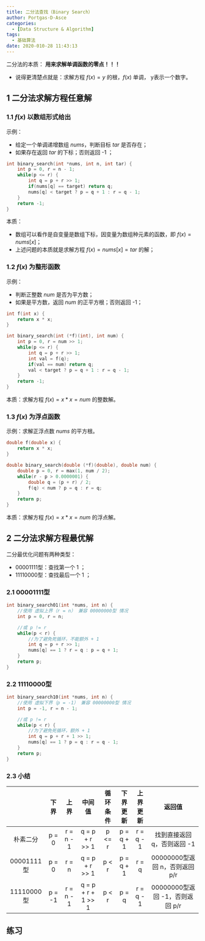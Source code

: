 ```yaml
---
title: 二分法查找（Binary Search）
author: Portgas·D·Asce
categories:
  - [Data Structure & Algorithm]
tags:
  - 基础算法
date: 2020-010-28 11:43:13
---
```


<!--more-->
二分法的本质： **用来求解单调函数的零点！！！**
- 说得更清楚点就是：求解方程 $f(x) = y$ 的根，$f(x)$ 单调， y表示一个数字。

## 1 二分法求解方程任意解
### 1.1 $f(x)$ 以数组形式给出
示例：
- 给定一个单调递增数组 $nums$，判断目标 $tar$ 是否存在；
- 如果存在返回 $tar$ 的下标；否则返回 -1 ；
```cpp
int binary_search(int *nums, int n, int tar) {
    int p = 0, r = n - 1;
    while(p <= r) {
        int q = p + r >> 1;
        if(nums[q] == target) return q;
        nums[q] < target ? p = q + 1 : r = q - 1;
    }
    return -1;
}
```
本质：
- 数组可以看作是自变量是数组下标，因变量为数组种元素的函数，即 $f(x) = nums[x]$；
- 上述问题的本质就是求解方程 $f(x) = nums[x] = tar$ 的解；
### 1.2 $f(x)$ 为整形函数
示例：
- 判断正整数 $num$ 是否为平方数；
- 如果是平方数，返回 $num$ 的正平方根；否则返回 -1；

```cpp
int f(int x) {
    return x * x;
}

int binary_search(int (*f)(int), int num) {
    int p = 0, r = num >> 1;
    while(p <= r) {
        int q = p + r >> 1;
        int val = f(q);
        if(val == num) return q;
        val < target ? p = q + 1 : r = q - 1;
    }
    return -1;
}
```
本质：求解方程 $f(x) = x * x = num$ 的整数解。
### 1.3 $f(x)$ 为浮点函数
示例：求解正浮点数 $nums$ 的平方根。
```cpp
double f(double x) {
    return x * x;
}

double binary_search(double (*f)(double), double num) {
    double p = 0, r = max(1, num / 2);
    while(r - p > 0.0000001) {
        double q = (p + r) / 2;
        f(q) < num ? p = q : r = q;
    }
    return p;
}
```
本质：求解方程 $f(x) = x * x = num$ 的浮点解。

## 2 二分法求解方程最优解
二分最优化问题有两种类型：
- 00001111型：查找第一个 1 ；
- 11110000型：查找最后一个 1 ；

### 2.1 00001111型
```cpp
int binary_search01(int *nums, int n) {
    //使用 虚拟上界（r = n） 兼容 00000000型 情况
    int p = 0, r = n;

    //或 p != r
    while(p < r) {
        //为了避免死循环，不能额外 + 1
        int q = p + r >> 1;
        nums[q] == 1 ? r = q : p = q + 1;
    }
    return p;
}
```

### 2.2 11110000型
```cpp
int binary_search10(int *nums, int n) {
    //使用 虚拟下界（p = -1） 兼容 00000000型 情况
    int p = -1, r = n - 1;

    //或 p != r
    while(p < r) {
        //为了避免死循环，额外 + 1
        int q = p + r + 1 >> 1;
        nums[q] == 1 ? p = q : r = q - 1;
    }
    return p;
}
```

### 2.3 小结
| | 下界 | 上界 | 中间值 | 循环条件 | 下界更新 | 上界更新 | 返回值
| :-: | :-: | :-: | :-: | :-: | :-: | :-: | :-: |
朴素二分 | p = 0 | r = n - 1 | q = p + r >> 1 | p <= r | p = q + 1 | r = q - 1 | 找到直接返回 q，否则返回 -1
00001111型 | p = 0 | r = n | q = p + r >> 1 | p < r | p = q + 1 | r = q | 00000000型返回 n，否则返回 p/r
11110000型 | p = -1 | r = n - 1 | q = p + r + 1 >> 1 | p < r | p = q | r = q - 1 | 00000000型返回 -1，否则返回 p/r

## 练习
